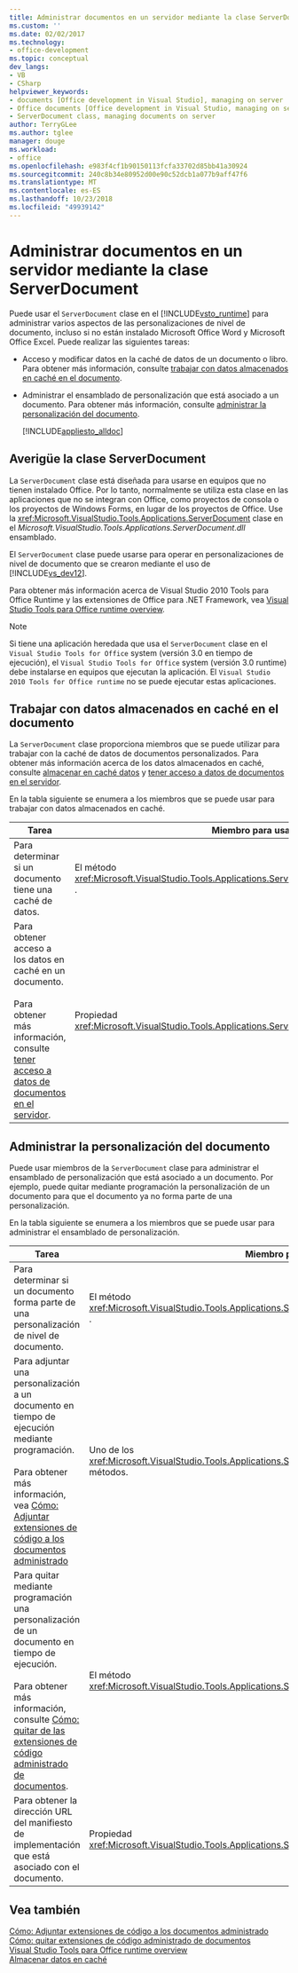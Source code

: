 ```yaml
---
title: Administrar documentos en un servidor mediante la clase ServerDocument
ms.custom: ''
ms.date: 02/02/2017
ms.technology:
- office-development
ms.topic: conceptual
dev_langs:
- VB
- CSharp
helpviewer_keywords:
- documents [Office development in Visual Studio], managing on server
- Office documents [Office development in Visual Studio, managing on server
- ServerDocument class, managing documents on server
author: TerryGLee
ms.author: tglee
manager: douge
ms.workload:
- office
ms.openlocfilehash: e983f4cf1b90150113fcfa33702d85bb41a30924
ms.sourcegitcommit: 240c8b34e80952d00e90c52dcb1a077b9aff47f6
ms.translationtype: MT
ms.contentlocale: es-ES
ms.lasthandoff: 10/23/2018
ms.locfileid: "49939142"
---
```

# <a name="manage-documents-on-a-server-by-using-the-serverdocument-class"></a>Administrar documentos en un servidor mediante la clase ServerDocument
  Puede usar el `ServerDocument` clase en el [!INCLUDE[vsto_runtime](../vsto/includes/vsto-runtime-md.md)] para administrar varios aspectos de las personalizaciones de nivel de documento, incluso si no están instalado Microsoft Office Word y Microsoft Office Excel. Puede realizar las siguientes tareas:  
  
- Acceso y modificar datos en la caché de datos de un documento o libro. Para obtener más información, consulte [trabajar con datos almacenados en caché en el documento](#CachedData).  
  
- Administrar el ensamblado de personalización que está asociado a un documento. Para obtener más información, consulte [administrar la personalización del documento](#CustomizationInfo).  
  
  [!INCLUDE[appliesto_alldoc](../vsto/includes/appliesto-alldoc-md.md)]  
  
## <a name="understand-the-serverdocument-class"></a>Averigüe la clase ServerDocument  
 La `ServerDocument` clase está diseñada para usarse en equipos que no tienen instalado Office. Por lo tanto, normalmente se utiliza esta clase en las aplicaciones que no se integran con Office, como proyectos de consola o los proyectos de Windows Forms, en lugar de los proyectos de Office. Use la <xref:Microsoft.VisualStudio.Tools.Applications.ServerDocument> clase en el *Microsoft.VisualStudio.Tools.Applications.ServerDocument.dll* ensamblado.  
  
 El `ServerDocument` clase puede usarse para operar en personalizaciones de nivel de documento que se crearon mediante el uso de [!INCLUDE[vs_dev12](../vsto/includes/vs-dev12-md.md)].  
  
 Para obtener más información acerca de Visual Studio 2010 Tools para Office Runtime y las extensiones de Office para .NET Framework, vea [Visual Studio Tools para Office runtime overview](../vsto/visual-studio-tools-for-office-runtime-overview.md).  
  
> [!NOTE]  
>  Si tiene una aplicación heredada que usa el `ServerDocument` clase en el `Visual Studio Tools for Office` system (versión 3.0 en tiempo de ejecución), el `Visual Studio Tools for Office` system (versión 3.0 runtime) debe instalarse en equipos que ejecutan la aplicación. El `Visual Studio 2010 Tools for Office runtime` no se puede ejecutar estas aplicaciones.  
  
##  <a name="CachedData"></a> Trabajar con datos almacenados en caché en el documento  
 La `ServerDocument` clase proporciona miembros que se puede utilizar para trabajar con la caché de datos de documentos personalizados. Para obtener más información acerca de los datos almacenados en caché, consulte [almacenar en caché datos](../vsto/caching-data.md) y [tener acceso a datos de documentos en el servidor](../vsto/accessing-data-in-documents-on-the-server.md).  
  
 En la tabla siguiente se enumera a los miembros que se puede usar para trabajar con datos almacenados en caché.  
  
|Tarea|Miembro para usar|  
|----------|-------------------|  
|Para determinar si un documento tiene una caché de datos.|El método <xref:Microsoft.VisualStudio.Tools.Applications.ServerDocument.IsCacheEnabled%2A> .|  
|Para obtener acceso a los datos en caché en un documento.<br /><br /> Para obtener más información, consulte [tener acceso a datos de documentos en el servidor](../vsto/accessing-data-in-documents-on-the-server.md).|Propiedad <xref:Microsoft.VisualStudio.Tools.Applications.ServerDocument.CachedData%2A>|  
  
##  <a name="CustomizationInfo"></a> Administrar la personalización del documento  
 Puede usar miembros de la `ServerDocument` clase para administrar el ensamblado de personalización que está asociado a un documento. Por ejemplo, puede quitar mediante programación la personalización de un documento para que el documento ya no forma parte de una personalización.  
  
 En la tabla siguiente se enumera a los miembros que se puede usar para administrar el ensamblado de personalización.  
  
|Tarea|Miembro para usar|  
|----------|-------------------|  
|Para determinar si un documento forma parte de una personalización de nivel de documento.|El método <xref:Microsoft.VisualStudio.Tools.Applications.ServerDocument.GetCustomizationVersion%2A> .|  
|Para adjuntar una personalización a un documento en tiempo de ejecución mediante programación.<br /><br /> Para obtener más información, vea [Cómo: Adjuntar extensiones de código a los documentos administrado](../vsto/how-to-attach-managed-code-extensions-to-documents.md)|Uno de los <xref:Microsoft.VisualStudio.Tools.Applications.ServerDocument.AddCustomization%2A> métodos.|  
|Para quitar mediante programación una personalización de un documento en tiempo de ejecución.<br /><br /> Para obtener más información, consulte [Cómo: quitar de las extensiones de código administrado de documentos](../vsto/how-to-remove-managed-code-extensions-from-documents.md).|El método <xref:Microsoft.VisualStudio.Tools.Applications.ServerDocument.RemoveCustomization%2A> .|  
|Para obtener la dirección URL del manifiesto de implementación que está asociado con el documento.|Propiedad <xref:Microsoft.VisualStudio.Tools.Applications.ServerDocument.DeploymentManifestUrl%2A>|  
  
## <a name="see-also"></a>Vea también  
 [Cómo: Adjuntar extensiones de código a los documentos administrado](../vsto/how-to-attach-managed-code-extensions-to-documents.md)   
 [Cómo: quitar extensiones de código administrado de documentos](../vsto/how-to-remove-managed-code-extensions-from-documents.md)   
 [Visual Studio Tools para Office runtime overview](../vsto/visual-studio-tools-for-office-runtime-overview.md)   
 [Almacenar datos en caché](../vsto/caching-data.md)  
  